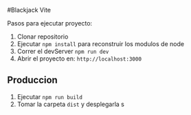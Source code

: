 #Blackjack Vite

Pasos para ejecutar proyecto: 

1. Clonar repositorio 
2. Ejecutar ```npm install``` para reconstruir los modulos de node
3. Correr el devServer ```npm run dev```
4. Abrir el proyecto en: ```http://localhost:3000```

## Produccion 

1. Ejecutar ```npm run build```
2. Tomar la carpeta ```dist``` y desplegarla s